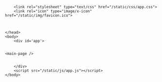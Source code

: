 <!DOCTYPE html>
<html lang="ru">
    <head>
        <meta charset="utf-8">
        <title>Дом Питомца</title>
        <meta name="viewport" content="width=device-width, initial-scale=1.0">
        
        <link rel="stylesheet" type="text/css" href="/static/css/app.css">
        <link rel="icon" type="image/x-icon" href="/static/img/favicon.ico">
        

        
    </head>
    <body>
        <div id='app'>
            

    <main-page />


        </div>
        <script src="/static/js/app.js"></script>
    </body>
</html>
